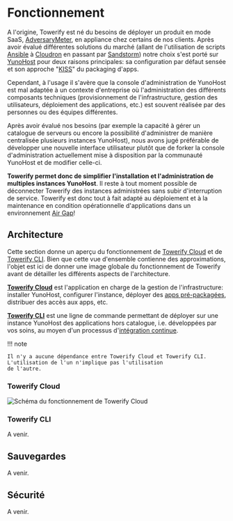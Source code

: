 # Fonctionnement

A l'origine, Towerify est né du besoins de déployer un produit en mode SaaS,
[AdversaryMeter](https://adversarymeter.io/), en appliance chez certains de nos clients. Après avoir évalué différentes
solutions du marché (allant de l'utilisation de scripts [Ansible](https://www.ansible.com/)
à [Cloudron](https://www.cloudron.io/) en passant par [Sandstorm](https://sandstorm.io/)) notre choix s'est porté
sur [YunoHost](https://yunohost.org/) pour deux raisons principales: sa configuration par défaut sensée et son
approche "[KISS](https://fr.wikipedia.org/wiki/Principe_KISS)" du packaging d'apps.

Cependant, à l'usage il s'avère que la console d'administration de YunoHost est mal adaptée à un contexte d'entreprise
où l'administration des différents composants techniques (provisionnement de l'infrastructure, gestion des utilisateurs,
déploiement des applications, etc.) est souvent réalisée par des personnes ou des équipes différentes.

Après avoir évalué nos besoins (par exemple la capacité à gérer un catalogue de serveurs ou encore la possibilité
d'administrer de manière centralisée plusieurs instances YunoHost), nous avons jugé préférable de développer une
nouvelle interface utilisateur plutôt que de forker la console d'administration actuellement mise à disposition
par la communauté YunoHost et de modifier celle-ci.

**Towerify permet donc de simplifier l'installation et l'administration de multiples instances YunoHost**. Il reste à
tout moment possible de déconnecter Towerify des instances administrées sans subir d'interruption de service. Towerify
est donc tout à fait adapté au déploiement et à la maintenance en condition opérationnelle d'applications dans un
environnement [Air Gap](https://en.wikipedia.org/wiki/Air_gap_(networking))!

## Architecture

Cette section donne un aperçu du fonctionnement de [Towerify Cloud](#towerify-cloud) et de
[Towerify CLI](#towerify-cli). Bien que cette vue d'ensemble contienne des approximations, l'objet est ici de donner une
image globale du fonctionnement de Towerify avant de détailler les différents aspects de l'architecture.

[**Towerify Cloud**](#towerify-cloud) est l'application en charge de la gestion de l'infrastructure: installer YunoHost,
configurer l'instance, déployer des [apps pré-packagées](/cloud/catalog), distribuer des accès aux apps, etc.

[**Towerify CLI**](#towerify-cli) est une ligne de commande permettant de déployer sur une instance YunoHost des
applications hors catalogue, i.e. développées par vos soins, au moyen d'un processus
d'[intégration continue](https://fr.wikipedia.org/wiki/Int%C3%A9gration_continue).

!!! note

    Il n'y a aucune dépendance entre Towerify Cloud et Towerify CLI. L'utilisation de l'un n'implique pas l'utilisation 
    de l'autre.

### Towerify Cloud

![Schéma du fonctionnement de Towerify Cloud](/img/towerify-cloud.png)

### Towerify CLI

A venir.

## Sauvegardes

A venir.

## Sécurité

A venir.
